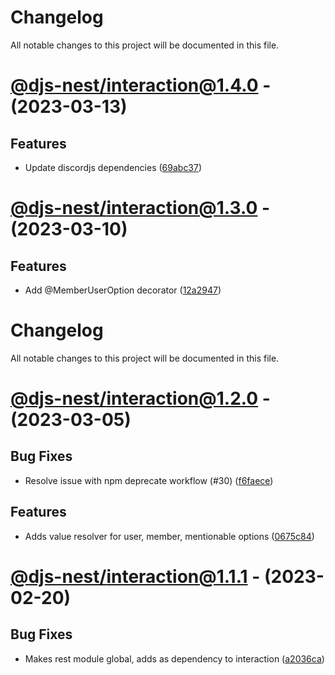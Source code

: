 # Changelog
All notable changes to this project will be documented in this file.

# [@djs-nest/interaction@1.4.0](https://github.com/djs-nest/djs-nest/compare/@djs-nest/interaction@1.3.0...@djs-nest/interaction@1.4.0) - (2023-03-13)

## Features

- Update discordjs dependencies ([69abc37](https://github.com/djs-nest/djs-nest/commit/69abc370f55f6218c1c5ce1c1c8f33f2774f7c60))

# [@djs-nest/interaction@1.3.0](https://github.com/djs-nest/djs-nest/compare/@djs-nest/interaction@1.2.0...@djs-nest/interaction@1.3.0) - (2023-03-10)

## Features

- Add @MemberUserOption decorator ([12a2947](https://github.com/djs-nest/djs-nest/commit/12a29479e2a7b71e5d9121ec3a9775fee57b9cd7))

# Changelog
All notable changes to this project will be documented in this file.

# [@djs-nest/interaction@1.2.0](https://github.com/djs-nest/djs-nest/compare/@djs-nest/interaction@1.1.1...@djs-nest/interaction@1.2.0) - (2023-03-05)

## Bug Fixes

- Resolve issue with npm deprecate workflow (#30) ([f6faece](https://github.com/djs-nest/djs-nest/commit/f6faece715ac62a575e0765daa35b0c8b87ec27c))

## Features

- Adds value resolver for user, member, mentionable options ([0675c84](https://github.com/djs-nest/djs-nest/commit/0675c84b5379f1bee1930213675388eff86f2017))

# [@djs-nest/interaction@1.1.1](https://github.com/djs-nest/djs-nest/compare/@djs-nest/interaction@1.1.0...@djs-nest/interaction@1.1.1) - (2023-02-20)

## Bug Fixes

- Makes rest module global, adds as dependency to interaction ([a2036ca](https://github.com/djs-nest/djs-nest/commit/a2036caea3a30c3968034defafcc1bd504816261))
